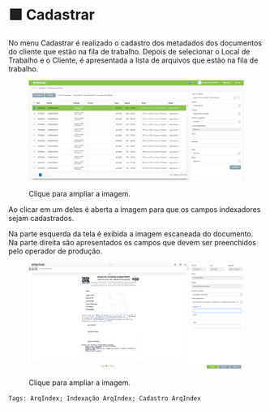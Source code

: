 # 🟩 Cadastrar

No menu Cadastrar é realizado o cadastro dos metadados dos documentos do cliente que estão na fila de trabalho. Depois de selecionar o Local de Trabalho e o Cliente, é apresentada a lista de arquivos que estão na fila de trabalho.&#x20;

<figure><img src="../.gitbook/assets/producao1.png" alt=""><figcaption><p>Clique para ampliar a imagem.</p></figcaption></figure>

Ao clicar em um deles é aberta a imagem para que os campos indexadores sejam cadastrados.&#x20;

Na parte esquerda da tela é exibida a imagem escaneada do documento. Na parte direita são apresentados os campos que devem ser preenchidos pelo operador de produção. &#x20;

<figure><img src="../.gitbook/assets/producao2.png" alt=""><figcaption><p>Clique para ampliar a imagem.</p></figcaption></figure>

```
Tags: ArqIndex; Indexação ArqIndex; Cadastro ArqIndex
```


